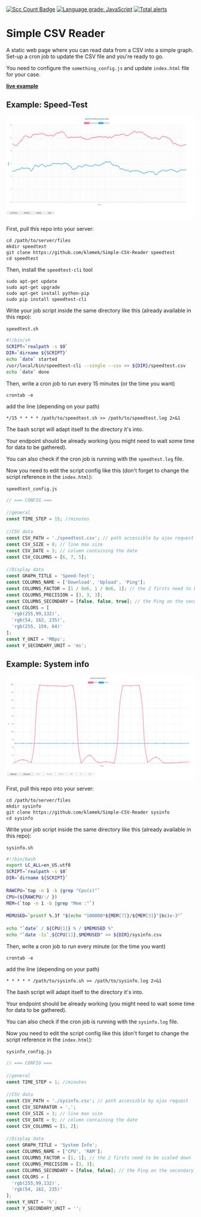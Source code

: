 [![Scc Count Badge](https://sloc.xyz/github/klemek/simple-csv-reader/?category=code)](https://github.com/boyter/scc/#badges-beta)
[![Language grade: JavaScript](https://img.shields.io/lgtm/grade/javascript/g/Klemek/simple-csv-reader.svg?logo=lgtm&logoWidth=18)](https://lgtm.com/projects/g/Klemek/simple-csv-reader/context:javascript)
[![Total alerts](https://img.shields.io/lgtm/alerts/g/Klemek/simple-csv-reader.svg?logo=lgtm&logoWidth=18)](https://lgtm.com/projects/g/Klemek/simple-csv-reader/alerts/)

# Simple CSV Reader

A static web page where you can read data from a CSV into a simple graph.
Set-up a cron job to update the CSV file and you're ready to go.

You need to configure the `something_config.js` and update `index.html` file for your case.

**[live example](https://klemek.github.io/Simple-CSV-Reader/)**

## Example: Speed-Test

![](docs/sample.png)

First, pull this repo into your server:
```
cd /path/to/server/files
mkdir speedtest
git clone https://github.com/klemek/Simple-CSV-Reader speedtest
cd speedtest
```

Then, install the `speedtest-cli` tool

```
sudo apt-get update
sudo apt-get upgrade
sudo apt-get install python-pip
sudo pip install speedtest-cli
```

Write your job script inside the same directory like this (already available in this repo):

`speedtest.sh`
```bash
#!/bin/sh
SCRIPT=`realpath -s $0`
DIR=`dirname ${SCRIPT}`
echo `date` started
/usr/local/bin/speedtest-cli --single --csv >> ${DIR}/speedtest.csv
echo `date` done
```

Then, write a cron job to run every 15 minutes (or the time you want)

```
crontab -e
```
add the line (depending on your path)
```
*/15 * * * * /path/to/speedtest.sh >> /path/to/speedtest.log 2>&1
```

The bash script will adapt itself to the directory it's into.

Your endpoint should be already working (you might need to wait some time for data to be gathered).

You can also check if the cron job is running with the `speedtest.log` file.

Now you need to edit the script config like this (don't forget to change the script reference in the `index.html`):

`speedtest_config.js`
```javascript
// === CONFIG ===

//general
const TIME_STEP = 15; //minutes

//CSV data
const CSV_PATH = './speedtest.csv'; // path accessible by ajax request
const CSV_SIZE = 8; // line max size
const CSV_DATE = 3; // column containing the date
const CSV_COLUMNS = [6, 7, 5];

//Display data
const GRAPH_TITLE = 'Speed-Test';
const COLUMNS_NAME = ['Download', 'Upload', 'Ping'];
const COLUMNS_FACTOR = [1 / 8e6, 1 / 8e6, 1]; // the 2 firsts need to be scaled down
const COLUMNS_PRECISION = [3, 3, 3];
const COLUMNS_SECONDARY = [false, false, true]; // the Ping on the secondary axis
const COLORS = [
  'rgb(255,99,132)',
  'rgb(54, 162, 235)',
  'rgb(255, 159, 64)'
];
const Y_UNIT = 'MBps';
const Y_SECONDARY_UNIT = 'ms';
```

## Example: System info

![](docs/sample2.png)

First, pull this repo into your server:
```
cd /path/to/server/files
mkdir sysinfo
git clone https://github.com/klemek/Simple-CSV-Reader sysinfo
cd sysinfo
```

Write your job script inside the same directory like this (already available in this repo):

`sysinfo.sh`
```bash
#!/bin/bash
export LC_ALL=en_US.utf8
SCRIPT=`realpath -s $0`
DIR=`dirname ${SCRIPT}`

RAWCPU=`top -n 1 -b |grep "Cpu(s)"`
CPU=(${RAWCPU/:/ })
MEM=(`top -n 1 -b |grep "Mem :"`)

MEMUSED=`printf %.3f "$(echo "100000*${MEM[7]}/${MEM[3]}"|bc)e-3"`

echo "`date` / ${CPU[1]} % / $MEMUSED %"
echo "`date -Is`,${CPU[1]},$MEMUSED" >> ${DIR}/sysinfo.csv
```

Then, write a cron job to run every minute (or the time you want)

```
crontab -e
```
add the line (depending on your path)
```
* * * * * /path/to/sysinfo.sh >> /path/to/sysinfo.log 2>&1
```

The bash script will adapt itself to the directory it's into.

Your endpoint should be already working (you might need to wait some time for data to be gathered).

You can also check if the cron job is running with the `sysinfo.log` file.

Now you need to edit the script config like this (don't forget to change the script reference in the `index.html`):

`sysinfo_config.js`
```javascript
// === CONFIG ===

//general
const TIME_STEP = 1; //minutes

//CSV data
const CSV_PATH = './sysinfo.csv'; // path accessible by ajax request
const CSV_SEPARATOR = ',';
const CSV_SIZE = 3; // line max size
const CSV_DATE = 0; // column containing the date
const CSV_COLUMNS = [1, 2];

//Display data
const GRAPH_TITLE = 'System Info';
const COLUMNS_NAME = ['CPU', 'RAM'];
const COLUMNS_FACTOR = [1, 1]; // the 2 firsts need to be scaled down
const COLUMNS_PRECISION = [3, 3];
const COLUMNS_SECONDARY = [false, false]; // the Ping on the secondary axis
const COLORS = [
  'rgb(255,99,132)',
  'rgb(54, 162, 235)'
];
const Y_UNIT = '%';
const Y_SECONDARY_UNIT = '';
```
